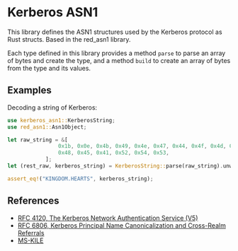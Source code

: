 <!-- cargo-sync-readme start -->

# Kerberos ASN1
This library defines the ASN1 structures used by the Kerberos
protocol as Rust structs. Based in the red_asn1 library.

Each type defined in this library provides a method `parse` to parse
an array of bytes and create the type, and a method `build` to create
an array of bytes from the type and its values.

## Examples

Decoding a string of Kerberos:
```rust
use kerberos_asn1::KerberosString;
use red_asn1::Asn1Object;

let raw_string = &[
                0x1b, 0x0e, 0x4b, 0x49, 0x4e, 0x47, 0x44, 0x4f, 0x4d, 0x2e,
                0x48, 0x45, 0x41, 0x52, 0x54, 0x53,
            ];
let (rest_raw, kerberos_string) = KerberosString::parse(raw_string).unwrap();

assert_eq!("KINGDOM.HEARTS", kerberos_string);  
```
## References
- [RFC 4120, The Kerberos Network Authentication Service (V5)](https://tools.ietf.org/html/rfc4120)
- [RFC 6806, Kerberos Principal Name Canonicalization and Cross-Realm Referrals](https://tools.ietf.org/html/rfc6806)
- [MS-KILE](https://docs.microsoft.com/en-us/openspecs/windows_protocols/MS-KILE/2a32282e-dd48-4ad9-a542-609804b02cc9)


<!-- cargo-sync-readme end -->
